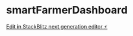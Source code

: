 # smartFarmerDashboard

[Edit in StackBlitz next generation editor ⚡️](https://stackblitz.com/~/github.com/SIRI1023/smartFarmerDashboard)